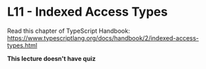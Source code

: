 # L11 - Indexed Access Types

Read this chapter of TypeScript Handbook: https://www.typescriptlang.org/docs/handbook/2/indexed-access-types.html

**This lecture doesn't have quiz**
